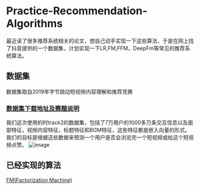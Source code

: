 # Practice-Recommendation-Algorithms
最近读了很多推荐系统相关的论文，想自己动手实现一下这些算法，于是在网上找了抖音提供的一个数据集，计划实现一下LR,FM,FFM，DeepFm等常见的推荐系统算法。
## 数据集
数据集取自2019年字节跳动短视频内容理解和推荐竞赛
### [数据集下载地址及赛题说明](https://biendata.com/competition/icmechallenge2019/data/)
我们这次使用的时track2的数据集，包括了7万用户的1000多万条交互信息以及面部特征，视频内容特征，标题特征和BGM特征，这些特征都是嵌入向量的形式。我们的目标是根据这些数据来预测一个用户是否会浏览完一个短视频或给这个短视频点赞。 
![image](https://github.com/gao793583308/Practice-Recommendation-Algorithms/blob/master/pic/data.jpeg)
## 已经实现的算法
[FM(Factorization Machine)](https://github.com/gao793583308/Practice-Recommendation-Algorithms/tree/master/code/FM)
